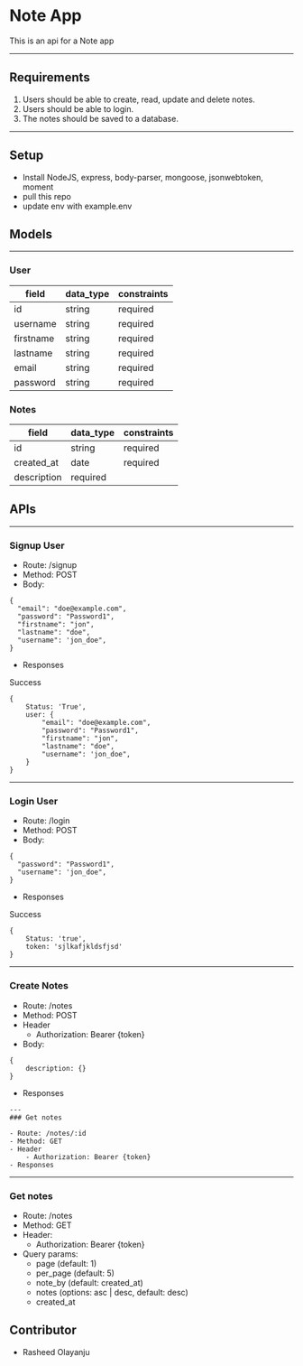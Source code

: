 # Note App
This is an api for a Note app

---

## Requirements
1. Users should be able to create, read, update and delete notes.
2. Users should be able to login.
3. The notes should be saved to a database.

---
## Setup
- Install NodeJS, express, body-parser, mongoose, jsonwebtoken, moment
- pull this repo
- update env with example.env

## Models
---

### User
| field  |  data_type | constraints  |
|---|---|---|
|  id |  string |  required |
|  username |  string |  required |
|  firstname | string  |  required|
|  lastname  |  string |  required  |
|  email     | string  |  required |
|  password |   string |  required  |


### Notes
| field  |  data_type | constraints  |
|---|---|---|
|  id |  string |  required |
|  created_at |  date |  required |
|  description | required 



## APIs
---

### Signup User

- Route: /signup
- Method: POST
- Body: 
```
{
  "email": "doe@example.com",
  "password": "Password1",
  "firstname": "jon",
  "lastname": "doe",
  "username": 'jon_doe",
}
```

- Responses

Success
```
{
    Status: 'True',
    user: {
        "email": "doe@example.com",
        "password": "Password1",
        "firstname": "jon",
        "lastname": "doe",
        "username": 'jon_doe",
    }
}
```
---
### Login User

- Route: /login
- Method: POST
- Body: 
```
{
  "password": "Password1",
  "username": 'jon_doe",
}
```

- Responses

Success
```
{
    Status: 'true',
    token: 'sjlkafjkldsfjsd'
}
```

---
### Create Notes

- Route: /notes
- Method: POST
- Header
    - Authorization: Bearer {token}
- Body: 
```
{
    description: {}
}
```

- Responses

```
---
### Get notes

- Route: /notes/:id
- Method: GET
- Header
    - Authorization: Bearer {token}
- Responses

```
---

### Get notes

- Route: /notes
- Method: GET
- Header:
    - Authorization: Bearer {token}
- Query params: 
    - page (default: 1)
    - per_page (default: 5)
    - note_by (default: created_at)
    - notes (options: asc | desc, default: desc)
    - created_at


## Contributor
- Rasheed Olayanju